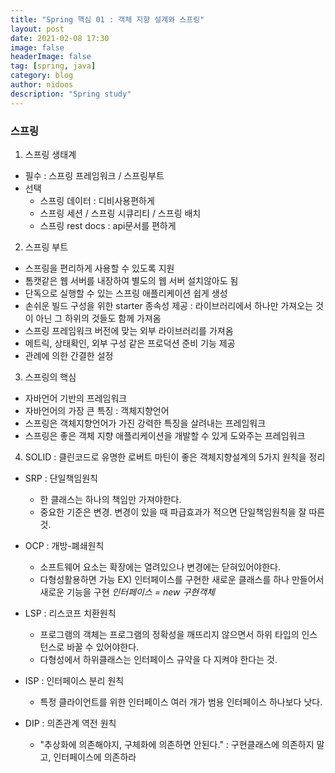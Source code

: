 ```yaml
---
title: "Spring 핵심 01 : 객체 지향 설계와 스프링"
layout: post
date: 2021-02-08 17:30
image: false
headerImage: false
tag: [spring, java]
category: blog
author: nidoos
description: "Spring study"
---
```


### 스프링
1.  스프링 생태계
- 필수 : 스프링 프레임워크 / 스프링부트
- 선택
  - 스프링 데이터 : 디비사용편하게
  - 스프링 세션 / 스프링 시큐리티 / 스프링 배치
  - 스프링 rest docs : api문서를 편하게

2. 스프링 부트
- 스프링을 편리하게 사용할 수 있도록 지원
- 톰캣같은 웹 서버를 내장하여 별도의 웹 서버 설치않아도 됨
- 단독으로 실행할 수 있는 스프링 애플리케이션 쉽게 생성
- 손쉬운 빌드 구성을 위한 starter 종속성 제공 : 라이브러리에서 하나만 가져오는 것이 아닌 그 하위의 것들도 함께 가져옴
- 스프링 프레임워크 버전에 맞는 외부 라이브러리를 가져옴
- 메트릭, 상태확인, 외부 구성 같은 프로덕션 준비 기능 제공
- 관례에 의한 간결한 설정

3. 스프링의 핵심
- 자바언어 기반의 프레임워크
- 자바언어의 가장 큰 특징 : 객체지향언어
- 스프링은 객체지향언어가 가진 강력한 특징을 살려내는 프레임워크
- 스프링은 좋은 객체 지향 애플리케이션을 개발할 수 있게 도와주는 프레임워크

4. SOLID : 클린코드로 유명한 로버트 마틴이 좋은 객체지향설계의 5가지 원칙을 정리
- SRP : 단일책임원칙
  - 한 클래스는 하나의 책임만 가져야한다.
  - 중요한 기준은 변경. 변경이 있을 때 파급효과가 적으면 단일책임원칙을 잘 따른 것.

- OCP : 개방-폐쇄원칙
  - 소프트웨어 요소는 확장에는 열려있으나 변경에는 닫혀있어야한다.
  - 다형성활용하면 가능
	 EX) 인터페이스를 구현한 새로운 클래스를 하나 만들어서 새로운 기능을 구현
*인터페이스 = new 구현객체*

- LSP : 리스코프 치환원칙
  - 프로그램의 객체는 프로그램의 정확성을 깨뜨리지 않으면서 하위 타입의 인스턴스로 바꿀 수 있어야한다.
  - 다형성에서 하위클래스는 인터페이스 규약을 다 지켜야 한다는 것.

- ISP : 인터페이스 분리 원칙
  - 특정 클라이언트를 위한 인터페이스 여러 개가 범용 인터페이스 하나보다 낫다.

- DIP : 의존관계 역전 원칙
  - "추상화에 의존해야지, 구체화에 의존하면 안된다." : 구현클래스에 의존하지 말고, 인터페이스에 의존하라
